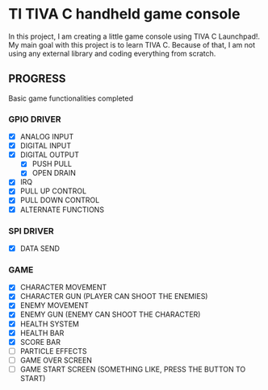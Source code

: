 # TI TIVA C handheld game console

In this project, I am creating a little game console using TIVA C Launchpad!.
My main goal with this project is to learn TIVA C. Because of that, I am not using any external library and coding everything from scratch.

## PROGRESS
Basic game functionalities completed
  ### GPIO DRIVER
   - [x] ANALOG INPUT
   - [x] DIGITAL INPUT
   - [x] DIGITAL OUTPUT
     - [x] PUSH PULL
     - [x] OPEN DRAIN
   - [x] IRQ
   - [x] PULL UP CONTROL
   - [x] PULL DOWN CONTROL
   - [x] ALTERNATE FUNCTIONS
   
   ### SPI DRIVER
   - [x] DATA SEND

  ### GAME
   - [x] CHARACTER MOVEMENT
   - [x] CHARACTER GUN (PLAYER CAN SHOOT THE ENEMIES)
   - [x] ENEMY MOVEMENT    
   - [x] ENEMY GUN (ENEMY CAN SHOOT THE CHARACTER)
   - [x] HEALTH SYSTEM
   - [x] HEALTH BAR
   - [x] SCORE BAR   
   - [ ] PARTICLE EFFECTS
   - [ ] GAME OVER SCREEN
   - [ ] GAME START SCREEN (SOMETHING LIKE, PRESS THE BUTTON TO START)
